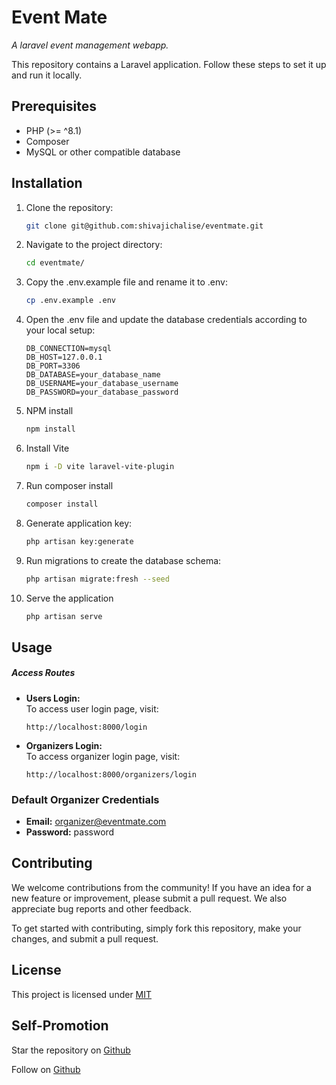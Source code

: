 # Event Mate

_A laravel event management webapp._

This repository contains a Laravel application. Follow these steps to set it up and run it locally.

## Prerequisites

-   PHP (>= ^8.1)
-   Composer
-   MySQL or other compatible database

## Installation

1. Clone the repository:
    ```bash
    git clone git@github.com:shivajichalise/eventmate.git
    ```
2. Navigate to the project directory:

    ```bash
    cd eventmate/
    ```

3. Copy the .env.example file and rename it to .env:

    ```bash
    cp .env.example .env
    ```

4. Open the .env file and update the database credentials according to your local setup:

    ```
    DB_CONNECTION=mysql
    DB_HOST=127.0.0.1
    DB_PORT=3306
    DB_DATABASE=your_database_name
    DB_USERNAME=your_database_username
    DB_PASSWORD=your_database_password
    ```

5. NPM install
    ```bash
    npm install
    ```
6. Install Vite

    ```bash
    npm i -D vite laravel-vite-plugin
    ```

7. Run composer install
    ```bash
    composer install
    ```
8. Generate application key:
    ```bash
    php artisan key:generate
    ```
9. Run migrations to create the database schema:
    ```bash
    php artisan migrate:fresh --seed
    ```
10. Serve the application
    ```bash
    php artisan serve
    ```

## Usage

##### Access Routes

-   **Users Login:**  
    To access user login page, visit:

    ```
    http://localhost:8000/login
    ```

-   **Organizers Login:**  
    To access organizer login page, visit:
    ```
    http://localhost:8000/organizers/login
    ```

### Default Organizer Credentials

-   **Email:** organizer@eventmate.com
-   **Password:** password

## Contributing

We welcome contributions from the community! If you have an idea for a new feature or improvement, please submit a pull request. We also appreciate bug reports and other feedback.

To get started with contributing, simply fork this repository, make your changes, and submit a pull request.

## License

This project is licensed under [MIT](https://opensource.org/license/mit-0/)

## Self-Promotion

Star the repository on [Github](https://github.com/shivajichalise/eventmate)

Follow on [Github](https://github.com/shivajichalise)
